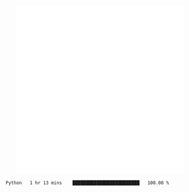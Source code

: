 <div align="center">
    <a href="https://konst.fish">
        <img src="https://raw.githubusercontent.com/konstfish/konstfish/master/fish.svg" alt="Logo" width="450"/>
    </a>
</div>

<!--START_SECTION:waka-->
```text
Python   1 hr 13 mins    █████████████████████████   100.00 % 
```
<!--END_SECTION:waka-->
